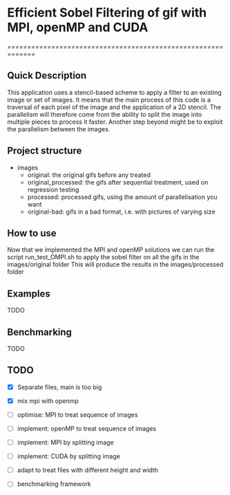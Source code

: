 # Efficient Sobel Filtering of gif with MPI, openMP and CUDA
=============================================================

## Quick Description
This application uses a stencil-based scheme to apply a filter to an existing image or set of images. It means that the main process of this code is a traversal of each pixel of the image and the application of a 2D stencil. The parallelism will therefore come from the ability to split the image into multiple pieces to process it faster. Another step beyond might be to exploit the parallelism between the images.

## Project structure
- images
    - original: the original gifs before any treated
    - original_processed: the gifs after sequential treatment, used on regression testing
    - processed: processed gifs, using the amount of parallelisation you want
    - original-bad: gifs in a bad format, i.e. with pictures of varying size

## How to use
Now that we implemented the MPI and openMP solutions we can run the script run_test_OMPI.sh to apply the sobel filter on all the gifs in the images/original folder
This will produce the results in the images/processed folder

## Examples
TODO

## Benchmarking
TODO

## TODO
- [x] Separate files, main is too big
- [x] mix mpi with openmp
- [ ] optimise: MPI to treat sequence of images
- [ ] implement: openMP to treat sequence of images
- [ ] implement: MPI by splitting image
- [ ] implement: CUDA by splitting image
- [ ] adapt to treat files with different height and width
- [ ] benchmarking framework

